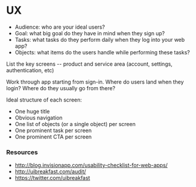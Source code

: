 # UX

- Audience: who are your ideal users?
- Goal: what big goal do they have in mind when they sign up?
- Tasks: what tasks do they perform daily when they log into your web app?
- Objects: what items do the users handle while performing these tasks?

List the key screens -- product and service area (account, settings, authentication, etc)

Work through app starting from sign-in. Where do users land when they login? Where do they usually go from there?

Ideal structure of each screen:

- One huge title
- Obvious navigation
- One list of objects (or a single object) per screen
- One prominent task per screen
- One prominent CTA per screen

### Resources

- http://blog.invisionapp.com/usability-checklist-for-web-apps/
- http://uibreakfast.com/audit/
- https://twitter.com/uibreakfast
